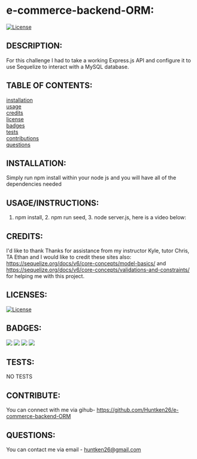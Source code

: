 # e-commerce-backend-ORM:

  [![License](https://img.shields.io/badge/License-MIT-yellow.svg)](https://opensource.org/licenses/MIT)
  
## DESCRIPTION:

For this challenge I had to take a working Express.js API and configure it to use Sequelize to interact with a MySQL database.

## TABLE OF CONTENTS:

[installation](#installation) <br/>
[usage](#usageinstructions)<br/>
[credits](#credits)<br/>
[license](#licenses)<br/>
[badges](#badges)<br/>
[tests](#tests)<br/>
[contributions](#contribute)<br/>
[questions](#questions)<br/>

## INSTALLATION:

Simply run npm install within your node js and you will have all of the dependencies needed 

## USAGE/INSTRUCTIONS:

1. npm install, 2. npm run seed, 3. node server.js, here is a video below: <br/>


## CREDITS:

I'd like to thank Thanks for assistance from  my instructor Kyle, tutor Chris, TA Ethan and I would like to credit these sites also: https://sequelize.org/docs/v6/core-concepts/model-basics/ and  https://sequelize.org/docs/v6/core-concepts/validations-and-constraints/ for helping me with this project.

## LICENSES:

[![License](https://img.shields.io/badge/License-MIT-yellow.svg)](https://opensource.org/licenses/MIT)

## BADGES:
<img src="https://img.shields.io/badge/Visual_Studio_Code-0078D4?style=for-the-badge&logo=visual%20studio%20code&logoColor=white" />
<img src="https://img.shields.io/badge/Node.js-339933?style=for-the-badge&logo=nodedotjs&logoColor=white" />
<img src="https://img.shields.io/badge/json-5E5C5C?style=for-the-badge&logo=json&logoColor=white" />
<img src="https://img.shields.io/badge/JavaScript-323330?style=for-the-badge&logo=javascript&logoColor=F7DF1E" />

## TESTS:

NO TESTS

## CONTRIBUTE:

You can connect with me via gihub- https://github.com/Huntken26/e-commerce-backend-ORM

## QUESTIONS:

You can contact me via email - huntken26@gmail.com
